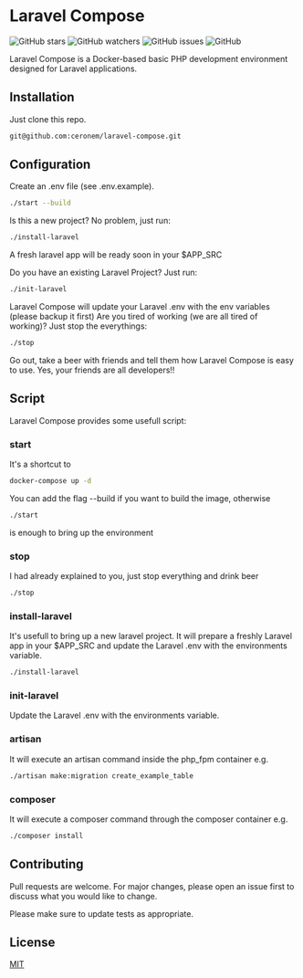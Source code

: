 # Laravel Compose
![GitHub stars](https://img.shields.io/github/stars/ceronem/laravel-compose?style=social)
![GitHub watchers](https://img.shields.io/github/watchers/ceronem/laravel-compose?style=social)
![GitHub issues](https://img.shields.io/github/issues/ceronem/laravel-compose)
![GitHub](https://img.shields.io/github/license/ceronem/laravel-compose)


Laravel Compose is a Docker-based basic PHP development environment designed for Laravel applications.

## Installation

Just clone this repo.

```bash
git@github.com:ceronem/laravel-compose.git
```

## Configuration

Create an .env file (see .env.example).
```bash
./start --build
```
Is this a new project? No problem, just run:
```bash
./install-laravel
```
A fresh laravel app will be ready soon in your $APP_SRC

Do you have an existing Laravel Project? Just run:
```bash
./init-laravel
```
Laravel Compose will update your Laravel .env with the env variables (please backup it first)
Are you tired of working (we are all tired of working)? Just stop the everythings:
```bash
./stop
```
Go out, take a beer with friends and tell them how Laravel Compose is easy to use. Yes, your friends are all developers!!

## Script
Laravel Compose provides some usefull script:
### start
It's a shortcut to 
```bash
docker-compose up -d
```
You can add the flag --build if you want to build the image, otherwise
```bash
./start
```
is enough to bring up the environment
### stop
I had already explained to you, just stop everything and drink beer
```bash
./stop
```
### install-laravel
It's usefull to bring up a new laravel project. It will prepare a freshly Laravel app in your $APP_SRC and update the Laravel .env with the environments variable.
```bash
./install-laravel
```
### init-laravel
Update the Laravel .env with the environments variable.
### artisan
It will execute an artisan command inside the php_fpm container e.g.
```bash
./artisan make:migration create_example_table
``` 

### composer
It will execute a composer command through the composer container e.g.
```bash
./composer install
``` 
## Contributing
Pull requests are welcome. For major changes, please open an issue first to discuss what you would like to change.

Please make sure to update tests as appropriate.

## License
[MIT](https://choosealicense.com/licenses/mit/)
